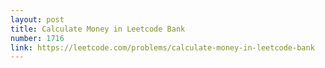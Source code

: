```yaml
---
layout: post
title: Calculate Money in Leetcode Bank
number: 1716
link: https://leetcode.com/problems/calculate-money-in-leetcode-bank
---
```

